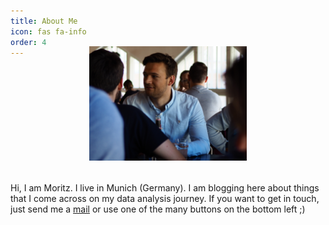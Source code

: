 ```yaml
---
title: About Me
icon: fas fa-info
order: 4
---
```


<figure style="width: 50%;  margin: -2rem auto 2rem;">
  <img src="/resources/images/pic.jpg"/>
</figure>

Hi, I am Moritz. I live in Munich (Germany). I am blogging here about things that I come across on my data analysis journey. If you want to get in touch, just send me a <a href="mailto:moritzjkoerber@gmail.com">mail</a> or use one of the many buttons on the bottom left ;)
